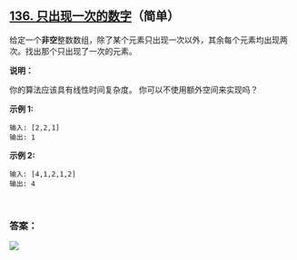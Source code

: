 ## [136. 只出现一次的数字](https://leetcode-cn.com/problems/single-number/)（简单）

给定一个**非空**整数数组，除了某个元素只出现一次以外，其余每个元素均出现两次。找出那个只出现了一次的元素。

**说明：**

你的算法应该具有线性时间复杂度。 你可以不使用额外空间来实现吗？

**示例 1:**

```
输入: [2,2,1]
输出: 1
```

**示例 2:**	

```
输入: [4,1,2,1,2]
输出: 4
```

<br/>

### 答案：



![](https://img-blog.csdnimg.cn/20200807155236311.png)

#### 